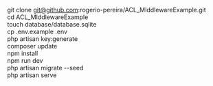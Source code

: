 git clone git@github.com:rogerio-pereira/ACL_MIddlewareExample.git  
cd ACL_MIddlewareExample  
touch database/database.sqlite  
cp .env.example .env  
php artisan key:generate  
composer update  
npm install  
npm run dev  
php artisan migrate --seed  
php artisan serve  

